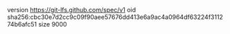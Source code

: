 version https://git-lfs.github.com/spec/v1
oid sha256:cbc30e7d2cc9c09f90aee57676dd413e6a9ac4a0964df63224f311274b6afc51
size 9000
